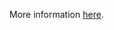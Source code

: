 More information [here](https://docs.bridgecrew.io/docs/ensure-gcp-datafusion-has-stack-driver-logging-enabled).
